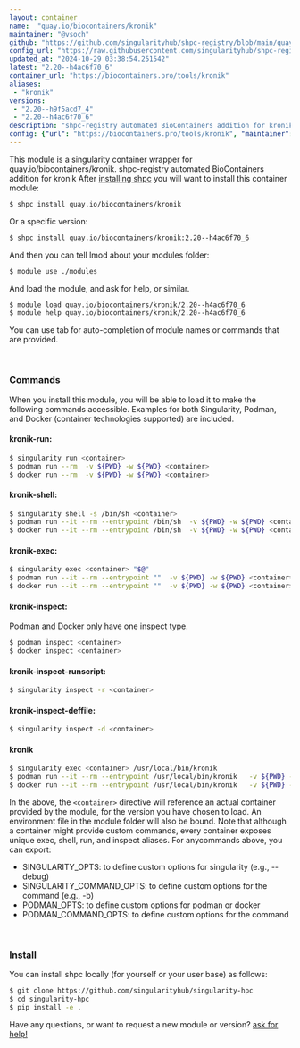 ```yaml
---
layout: container
name:  "quay.io/biocontainers/kronik"
maintainer: "@vsoch"
github: "https://github.com/singularityhub/shpc-registry/blob/main/quay.io/biocontainers/kronik/container.yaml"
config_url: "https://raw.githubusercontent.com/singularityhub/shpc-registry/main/quay.io/biocontainers/kronik/container.yaml"
updated_at: "2024-10-29 03:38:54.251542"
latest: "2.20--h4ac6f70_6"
container_url: "https://biocontainers.pro/tools/kronik"
aliases:
 - "kronik"
versions:
 - "2.20--h9f5acd7_4"
 - "2.20--h4ac6f70_6"
description: "shpc-registry automated BioContainers addition for kronik"
config: {"url": "https://biocontainers.pro/tools/kronik", "maintainer": "@vsoch", "description": "shpc-registry automated BioContainers addition for kronik", "latest": {"2.20--h4ac6f70_6": "sha256:bfb99c879872dd8aef84e4e2664beaac7bd896a3d6707f4ec8f0a249f1db7e88"}, "tags": {"2.20--h9f5acd7_4": "sha256:9291060a2af21a908ce19d62f53c9816549f485904dd689a0f1f8792e1660e9a", "2.20--h4ac6f70_6": "sha256:bfb99c879872dd8aef84e4e2664beaac7bd896a3d6707f4ec8f0a249f1db7e88"}, "docker": "quay.io/biocontainers/kronik", "aliases": {"kronik": "/usr/local/bin/kronik"}}
---
```


This module is a singularity container wrapper for quay.io/biocontainers/kronik.
shpc-registry automated BioContainers addition for kronik
After [installing shpc](#install) you will want to install this container module:


```bash
$ shpc install quay.io/biocontainers/kronik
```

Or a specific version:

```bash
$ shpc install quay.io/biocontainers/kronik:2.20--h4ac6f70_6
```

And then you can tell lmod about your modules folder:

```bash
$ module use ./modules
```

And load the module, and ask for help, or similar.

```bash
$ module load quay.io/biocontainers/kronik/2.20--h4ac6f70_6
$ module help quay.io/biocontainers/kronik/2.20--h4ac6f70_6
```

You can use tab for auto-completion of module names or commands that are provided.

<br>

### Commands

When you install this module, you will be able to load it to make the following commands accessible.
Examples for both Singularity, Podman, and Docker (container technologies supported) are included.

#### kronik-run:

```bash
$ singularity run <container>
$ podman run --rm  -v ${PWD} -w ${PWD} <container>
$ docker run --rm  -v ${PWD} -w ${PWD} <container>
```

#### kronik-shell:

```bash
$ singularity shell -s /bin/sh <container>
$ podman run --it --rm --entrypoint /bin/sh  -v ${PWD} -w ${PWD} <container>
$ docker run --it --rm --entrypoint /bin/sh  -v ${PWD} -w ${PWD} <container>
```

#### kronik-exec:

```bash
$ singularity exec <container> "$@"
$ podman run --it --rm --entrypoint ""  -v ${PWD} -w ${PWD} <container> "$@"
$ docker run --it --rm --entrypoint ""  -v ${PWD} -w ${PWD} <container> "$@"
```

#### kronik-inspect:

Podman and Docker only have one inspect type.

```bash
$ podman inspect <container>
$ docker inspect <container>
```

#### kronik-inspect-runscript:

```bash
$ singularity inspect -r <container>
```

#### kronik-inspect-deffile:

```bash
$ singularity inspect -d <container>
```


#### kronik

```bash
$ singularity exec <container> /usr/local/bin/kronik
$ podman run --it --rm --entrypoint /usr/local/bin/kronik   -v ${PWD} -w ${PWD} <container> -c " $@"
$ docker run --it --rm --entrypoint /usr/local/bin/kronik   -v ${PWD} -w ${PWD} <container> -c " $@"
```



In the above, the `<container>` directive will reference an actual container provided
by the module, for the version you have chosen to load. An environment file in the
module folder will also be bound. Note that although a container
might provide custom commands, every container exposes unique exec, shell, run, and
inspect aliases. For anycommands above, you can export:

 - SINGULARITY_OPTS: to define custom options for singularity (e.g., --debug)
 - SINGULARITY_COMMAND_OPTS: to define custom options for the command (e.g., -b)
 - PODMAN_OPTS: to define custom options for podman or docker
 - PODMAN_COMMAND_OPTS: to define custom options for the command

<br>

### Install

You can install shpc locally (for yourself or your user base) as follows:

```bash
$ git clone https://github.com/singularityhub/singularity-hpc
$ cd singularity-hpc
$ pip install -e .
```

Have any questions, or want to request a new module or version? [ask for help!](https://github.com/singularityhub/singularity-hpc/issues)